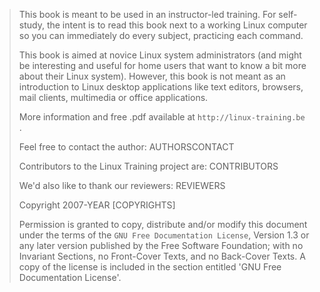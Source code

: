 > This book is meant to be used in an instructor-led training. For
> self-study, the intent is to read this book next to a working Linux
> computer so you can immediately do every subject, practicing each
> command.
>
> This book is aimed at novice Linux system administrators (and might be
> interesting and useful for home users that want to know a bit more
> about their Linux system). However, this book is not meant as an
> introduction to Linux desktop applications like text editors,
> browsers, mail clients, multimedia or office applications.
>
> More information and free .pdf available at `http://linux-training.be`
> .
>
> Feel free to contact the author: AUTHORSCONTACT
>
> Contributors to the Linux Training project are: CONTRIBUTORS
>
> We\'d also like to thank our reviewers: REVIEWERS
>
> Copyright 2007-YEAR \[COPYRIGHTS\]
>
> Permission is granted to copy, distribute and/or modify this document
> under the terms of the `GNU Free Documentation License`, Version 1.3
> or any later version published by the Free Software Foundation; with
> no Invariant Sections, no Front-Cover Texts, and no Back-Cover Texts.
> A copy of the license is included in the section entitled \'GNU Free
> Documentation License\'.

